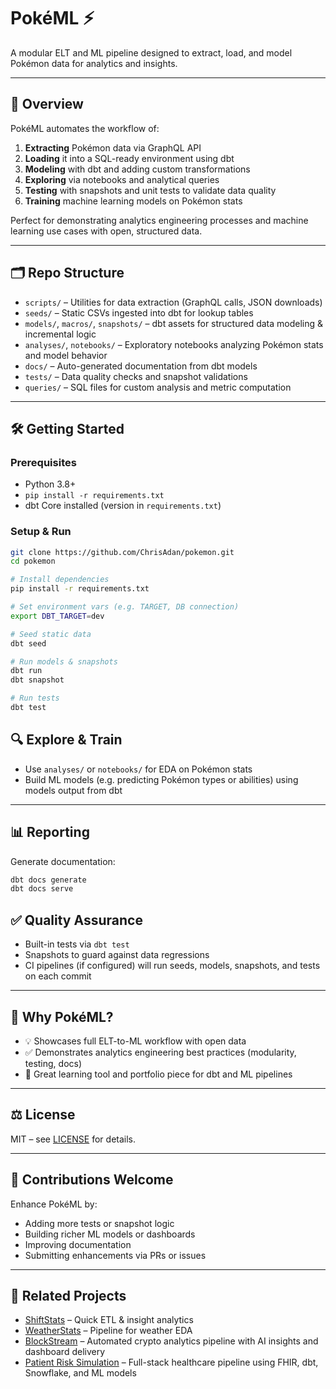 # PokéML ⚡

A modular ELT and ML pipeline designed to extract, load, and model Pokémon data for analytics and insights.

---

## 🚀 Overview

PokéML automates the workflow of:

1. **Extracting** Pokémon data via GraphQL API  
2. **Loading** it into a SQL-ready environment using dbt  
3. **Modeling** with dbt and adding custom transformations  
4. **Exploring** via notebooks and analytical queries  
5. **Testing** with snapshots and unit tests to validate data quality  
6. **Training** machine learning models on Pokémon stats  

Perfect for demonstrating analytics engineering processes and machine learning use cases with open, structured data.

---

## 🗂️ Repo Structure

- `scripts/` – Utilities for data extraction (GraphQL calls, JSON downloads)  
- `seeds/` – Static CSVs ingested into dbt for lookup tables  
- `models/`, `macros/`, `snapshots/` – dbt assets for structured data modeling & incremental logic  
- `analyses/`, `notebooks/` – Exploratory notebooks analyzing Pokémon stats and model behavior  
- `docs/` – Auto-generated documentation from dbt models  
- `tests/` – Data quality checks and snapshot validations  
- `queries/` – SQL files for custom analysis and metric computation  

---

## 🛠️ Getting Started

### Prerequisites

- Python 3.8+  
- `pip install -r requirements.txt`  
- dbt Core installed (version in `requirements.txt`)  

### Setup & Run

```bash
git clone https://github.com/ChrisAdan/pokemon.git
cd pokemon

# Install dependencies
pip install -r requirements.txt

# Set environment vars (e.g. TARGET, DB connection)
export DBT_TARGET=dev

# Seed static data
dbt seed

# Run models & snapshots
dbt run
dbt snapshot

# Run tests
dbt test
```
## 🔍 Explore & Train

- Use `analyses/` or `notebooks/` for EDA on Pokémon stats  
- Build ML models (e.g. predicting Pokémon types or abilities) using models output from dbt  

---

## 📊 Reporting

Generate documentation:

```bash
dbt docs generate  
dbt docs serve
```
## ✅ Quality Assurance

- Built-in tests via `dbt test`  
- Snapshots to guard against data regressions  
- CI pipelines (if configured) will run seeds, models, snapshots, and tests on each commit  

---

## 📌 Why PokéML?

- 💡 Showcases full ELT-to-ML workflow with open data  
- ✅ Demonstrates analytics engineering best practices (modularity, testing, docs)  
- 🚀 Great learning tool and portfolio piece for dbt and ML pipelines  

---

## ⚖️ License

MIT – see [LICENSE](LICENSE) for details.

---

## 🙌 Contributions Welcome

Enhance PokéML by:

- Adding more tests or snapshot logic  
- Building richer ML models or dashboards  
- Improving documentation  
- Submitting enhancements via PRs or issues  

---

## 🔗 Related Projects

- [ShiftStats](https://github.com/ChrisAdan/shiftstats) – Quick ETL & insight analytics  
- [WeatherStats](https://github.com/ChrisAdan/weather_stats) – Pipeline for weather EDA  
- [BlockStream](https://github.com/ChrisAdan/blockstream) – Automated crypto analytics pipeline with AI insights and dashboard delivery  
- [Patient Risk Simulation](https://github.com/ChrisAdan/fhir) – Full-stack healthcare pipeline using FHIR, dbt, Snowflake, and ML models  

